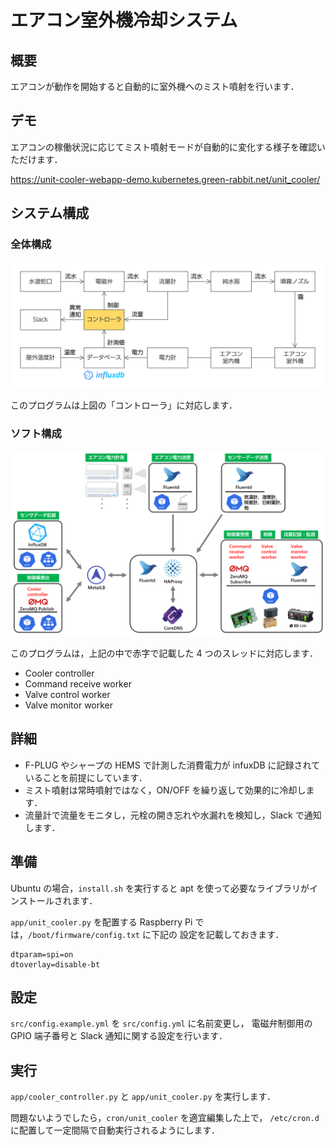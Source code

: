 # エアコン室外機冷却システム

## 概要

エアコンが動作を開始すると自動的に室外機へのミスト噴射を行います．

## デモ

エアコンの稼働状況に応じてミスト噴射モードが自動的に変化する様子を確認いただけます．

https://unit-cooler-webapp-demo.kubernetes.green-rabbit.net/unit_cooler/

## システム構成

### 全体構成

![システム構成](./img/システム構成.png)

このプログラムは上図の「コントローラ」に対応します．

### ソフト構成

![ソフトアーキ図](./img/ソフトアーキ図.png)

このプログラムは，上記の中で赤字で記載した 4 つのスレッドに対応します．

-   Cooler controller
-   Command receive worker
-   Valve control worker
-   Valve monitor worker

## 詳細

-   F-PLUG やシャープの HEMS で計測した消費電力が infuxDB に記録されていることを前提にしています．
-   ミスト噴射は常時噴射ではなく，ON/OFF を繰り返して効果的に冷却します．
-   流量計で流量をモニタし，元栓の開き忘れや水漏れを検知し，Slack で通知します．

## 準備

Ubuntu の場合，`install.sh` を実行すると apt を使って必要なライブラリがインストールされます．

`app/unit_cooler.py` を配置する Raspberry Pi では，`/boot/firmware/config.txt` に下記の
設定を記載しておきます．

```text
dtparam=spi=on
dtoverlay=disable-bt
```

## 設定

`src/config.example.yml` を `src/config.yml` に名前変更し，
電磁弁制御用の GPIO 端子番号と Slack 通知に関する設定を行います．

## 実行

`app/cooler_controller.py` と `app/unit_cooler.py` を実行します．

問題ないようでしたら，`cron/unit_cooler` を適宜編集した上で，
`/etc/cron.d` に配置して一定間隔で自動実行されるようにします．
